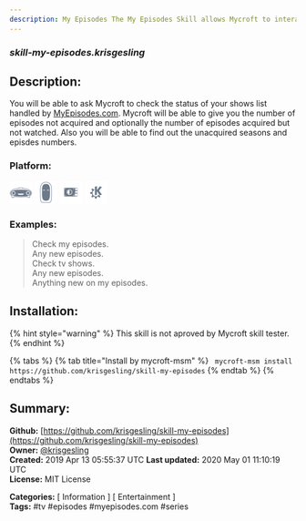 ```yaml
---
description: My Episodes The My Episodes Skill allows Mycroft to interact with MyEpisodes.com
---
```


### _skill-my-episodes.krisgesling_  
## Description:  
You will be able to ask Mycroft to check the status of your shows list handled by [MyEpisodes.com](http://www.myepisodes.com).
Mycroft will be able to give you the number of episodes not acquired and optionally the number of episodes acquired but not watched.
Also you will be able to find out the unacquired seasons and episdes numbers.  
  
  
### Platform:  
 ![Mark I](../.gitbook/assets/mark-1-icon.png)  ![Mark II](../.gitbook/assets/mark-2-icon.png)  ![Picroft](../.gitbook/assets/picroft-icon.png)  ![plasmoid](../.gitbook/assets/kde.png)   
### Examples:  
> Check my episodes.  
> Any new episodes.  
> Check tv shows.  
> Any new episodes.  
> Anything new on my episodes.  
  
## Installation:  
{% hint style="warning" %}
This skill is not aproved by Mycroft skill tester.
{% endhint %}
    
{% tabs %}
{% tab title="Install by mycroft-msm" %}
``` mycroft-msm install https://github.com/krisgesling/skill-my-episodes```
{% endtab %}
  {% endtabs %}
    
## Summary:  
**Github:** [https://github.com/krisgesling/skill-my-episodes](https://github.com/krisgesling/skill-my-episodes)  
**Owner:** [@krisgesling](https://github.com/krisgesling)  
**Created:** 2019 Apr 13 05:55:37 UTC  **Last updated:** 2020 May 01 11:10:19 UTC  
**License:** MIT License  
  
**Categories:** [ Information ] [ Entertainment ]   
**Tags:** \#tv \#episodes \#myepisodes.com \#series   
